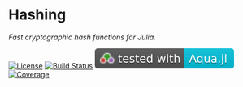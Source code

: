 # Hashing

*Fast cryptographic hash functions for Julia.*

[![License](https://img.shields.io/badge/license-MIT-brightgreen.svg?style=flat)](LICENSE)
[![Build Status](https://github.com/erich-9/Hashing.jl/actions/workflows/CI.yml/badge.svg)](https://github.com/erich-9/Hashing.jl/actions/workflows/CI.yml)
[![Aqua](https://raw.githubusercontent.com/JuliaTesting/Aqua.jl/master/badge.svg)](https://github.com/JuliaTesting/Aqua.jl)
[![Coverage](https://codecov.io/github/erich-9/Hashing.jl/branch/main/graph/badge.svg)](https://codecov.io/github/erich-9/Hashing.jl)
